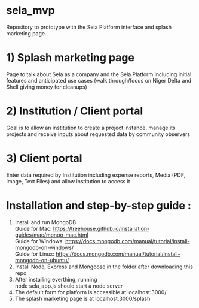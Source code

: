 # sela_mvp
Repository to prototype with the Sela Platform interface and splash marketing page. <br />
# 1) Splash marketing page <br />
Page to talk about Sela as a company and the Sela Platform including initial features and anticipated use cases (walk through/focus on Niger Delta and Shell giving money for cleanups) 
<br /> 
# 2) Institution / Client portal <br />
Goal is to allow an institution to create a project instance, manage its projects and receive inputs about requested data by community observers <br />
# 3) Client portal <br />
Enter data required by Institution including expense reports, Media (PDF, Image, Text Files) and allow institution to access it <br />
# Installation and step-by-step guide : <br />
1) Install and run MongoDB <br />
Guide for Mac: https://treehouse.github.io/installation-guides/mac/mongo-mac.html <br />
Guide for Windows: https://docs.mongodb.com/manual/tutorial/install-mongodb-on-windows/ <br />
Guide for Linux: https://docs.mongodb.com/manual/tutorial/install-mongodb-on-ubuntu/ <br />
2) Install Node, Express and Mongoose in the folder after downloading this repo <br />
3) After installing everthing, running <br /> 
node sela_app.js should start a node server <br />
4) The default form for platform is accessible at localhost:3000/ <br />
5) The splash marketing page is at localhost:3000/splash <br />
